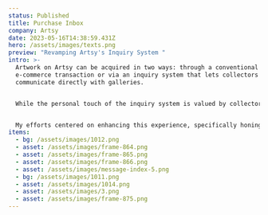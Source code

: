 ```yaml
---
status: Published
title: Purchase Inbox
company: Artsy
date: 2023-05-16T14:38:59.431Z
hero: /assets/images/texts.png
preview: "Revamping Artsy's Inquiry System "
intro: >-
  Artwork on Artsy can be acquired in two ways: through a conventional
  e-commerce transaction or via an inquiry system that lets collectors
  communicate directly with galleries.


  While the personal touch of the inquiry system is valued by collectors, feedback indicated that it could sometimes be unwieldy, lengthy, or daunting. An analysis of user engagement revealed that many were opting out of the inquiry purchase route.


  My efforts centered on enhancing this experience, specifically honing in on the initial inquiry—the inaugural message a user sends to a gallery.
items:
  - bg: /assets/images/1012.png
  - asset: /assets/images/frame-864.png
  - asset: /assets/images/frame-865.png
  - asset: /assets/images/frame-866.png
  - asset: /assets/images/message-index-5.png
  - bg: /assets/images/1011.png
  - asset: /assets/images/1014.png
  - asset: /assets/images/3.png
  - asset: /assets/images/frame-875.png
---
```

